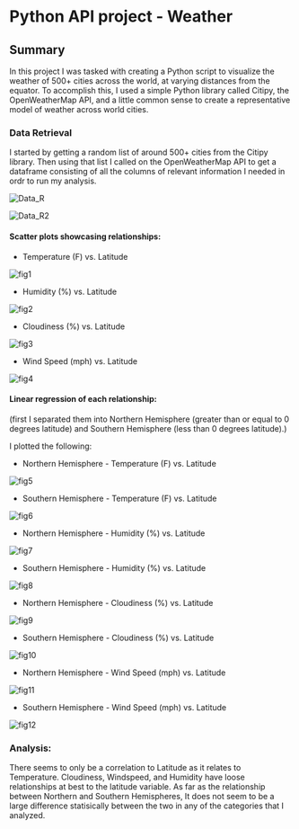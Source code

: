 # Python API project - Weather

## Summary
In this project I was tasked with creating a Python script to visualize the weather of 500+ cities across the world, at varying distances from the equator. To accomplish this, I used a simple Python library called Citipy, the OpenWeatherMap API, and a little common sense to create a representative model of weather across world cities.

### Data Retrieval
I started by getting a random list of around 500+ cities from the Citipy library. Then using that list I called on the OpenWeatherMap API to get a dataframe consisting of all the columns of relevant information I needed in ordr to run my analysis. 

![Data_R](./WeatherPy/Figures/Datar.png?raw=true "Data_R")

![Data_R2](./WeatherPy/Figures/Datar2.png?raw=true "Data_R2")

####  Scatter plots showcasing relationships:

* Temperature (F) vs. Latitude

![fig1](./WeatherPy/Figures/fig1.png?raw=true "fig1")

* Humidity (%) vs. Latitude

![fig2](./WeatherPy/Figures/fig2.png?raw=true "fig2")

* Cloudiness (%) vs. Latitude

![fig3](./WeatherPy/Figures/fig4.png?raw=true "fig3")

* Wind Speed (mph) vs. Latitude

![fig4](./WeatherPy/Figures/fig4.png?raw=true "fig4")

#### Linear regression of each relationship:
(first I separated them into Northern Hemisphere (greater than or equal to 0 degrees latitude) and Southern Hemisphere (less than 0 degrees latitude).)

I plotted the following:

* Northern Hemisphere - Temperature (F) vs. Latitude

![fig5](./WeatherPy/Figures/regress1.png?raw=true "fig5")

* Southern Hemisphere - Temperature (F) vs. Latitude

![fig6](./WeatherPy/Figures/regress2.png?raw=true "fig6")

* Northern Hemisphere - Humidity (%) vs. Latitude

![fig7](./WeatherPy/Figures/regress3.png?raw=true "fig7")

* Southern Hemisphere - Humidity (%) vs. Latitude

![fig8](./WeatherPy/Figures/regress4.png?raw=true "fig8")

* Northern Hemisphere - Cloudiness (%) vs. Latitude

![fig9](./WeatherPy/Figures/regress5.png?raw=true "fig9")

* Southern Hemisphere - Cloudiness (%) vs. Latitude

![fig10](./WeatherPy/Figures/regress6.png?raw=true "fig10")

* Northern Hemisphere - Wind Speed (mph) vs. Latitude

![fig11](./WeatherPy/Figures/regress7.png?raw=true "fig11")

* Southern Hemisphere - Wind Speed (mph) vs. Latitude

![fig12](./WeatherPy/Figures/regress8.png?raw=true "fig12")

### Analysis:
There seems to only be a correlation to Latitude as it relates to Temperature. Cloudiness, Windspeed, and Humidity have loose relationships at best to the latitude variable.
As far as the relationship between Northern and Southern Hemispheres, It does not seem to be a large difference statisically between the two in any of the categories that I analyzed. 
